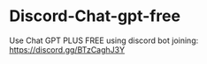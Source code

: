 # Discord-Chat-gpt-free
Use Chat GPT PLUS FREE using discord bot joining: https://discord.gg/BTzCaghJ3Y







                                                                                                                                                                      